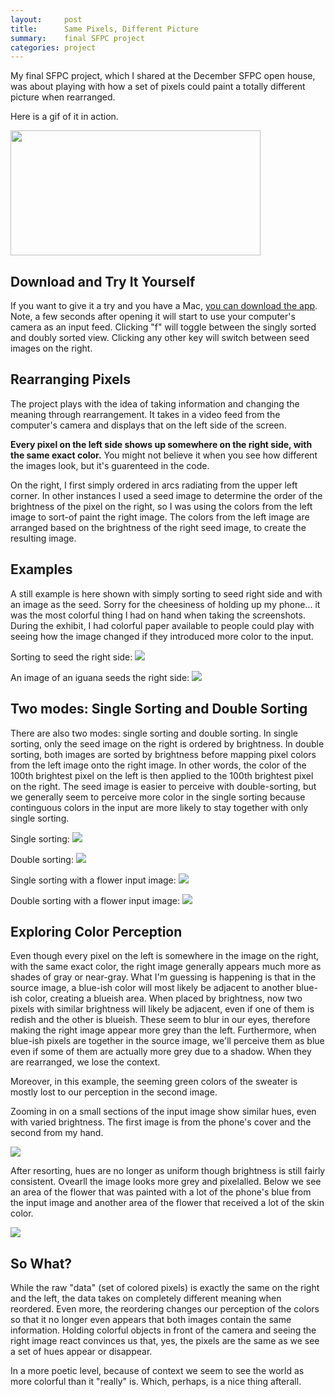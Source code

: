 ```yaml
---
layout:     post
title:      Same Pixels, Different Picture
summary:    final SFPC project
categories: project
---
```


My final SFPC project, which I shared at the December SFPC open house, was about playing with how a set of pixels could paint a totally different picture when rearranged.  

Here is a gif of it in action. 

<img src="https://lh3.googleusercontent.com/PlY6sIs_FrtX0JxNV_ZGQDZDMGdvfs_12PIpOcWdpVDR=w1118-h416-no" alt="" height="200" width="400">

## Download and Try It Yourself
If you want to give it a try and you have a Mac, [you can download the app](https://www.dropbox.com/s/e9gt7qoyrdsvbc4/rearrangingPixels.zip?dl=0). Note, a few seconds after opening it will start to use your computer's camera as an input feed. Clicking "f" will toggle between the singly sorted and doubly sorted view.  Clicking any other key will switch between seed images on the right. 

## Rearranging Pixels
The project plays with the idea of taking information and changing the meaning through rearrangement.  It takes in a video feed from the computer's camera and displays that on the left side of the screen.  

**Every pixel on the left side shows up somewhere on the right side, with the same exact color.** You might not believe it when you see how different the images look, but it's guarenteed in the code. 

On the right, I first simply ordered in arcs radiating from the upper left corner. In other instances I used a seed image to determine the order of the brightness of the pixel on the right, so I was using the colors from the left image to sort-of paint the right image.  The colors from the left image are arranged based on the brightness of the right seed image, to create the resulting image.  

## Examples
A still example is here shown with simply sorting to seed right side and with an image as the seed. Sorry for the cheesiness of holding up my phone... it was the most colorful thing I had on hand when taking the screenshots. During the exhibit, I had colorful paper available to people could play with seeing how the image changed if they introduced more color to the input.  

Sorting to seed the right side:
![](../../../../../images/pixels2.png)

An image of an iguana seeds the right side:
![](../../../../../images/pixels1.png)

## Two modes: Single Sorting and Double Sorting

There are also two modes: single sorting and double sorting. In single sorting, only the seed image on the right is ordered by brightness. In double sorting, both images are sorted by brightness before mapping pixel colors from the left image onto the right image. In other words, the color of the 100th brightest pixel on the left is then applied to the 100th brightest pixel on the right. The seed image is easier to perceive with double-sorting, but we generally seem to perceive more color in the single sorting because continguous colors in the input are more likely to stay together with only single sorting. 

Single sorting: 
![](../../../../../images/pixels2.png)

Double sorting: 
![](../../../../../images/pixels3.png)

Single sorting with a flower input image: 
![](../../../../../images/pixel4.png)

Double sorting with a flower input image:
![](../../../../../images/pixels5.png)

## Exploring Color Perception

Even though every pixel on the left is somewhere in the image on the right, with the same exact color, the right image generally appears much more as shades of gray or near-gray.  What I'm guessing is happening is that in the source image, a blue-ish color will most likely be adjacent to another blue-ish color, creating a blueish area. When placed by brightness, now two pixels with similar brightness will likely be adjacent, even if one of them is redish and the other is blueish. These seem to blur in our eyes, therefore making the right image appear more grey than the left. Furthermore, when blue-ish pixels are together in the source image, we'll perceive them as blue even if some of them are actually more grey due to a shadow. When they are rearranged, we lose the context.

Moreover, in this example, the seeming green colors of the sweater is mostly lost to our perception in the second image. 

Zooming in on a small sections of the input image show similar hues, even with varied brightness. The first image is from the phone's cover and the second from my hand. 

![](../../../../../images/pixels6.png)

After resorting, hues are no longer as uniform though brightness is still fairly consistent. Ovearll the image looks more grey and pixelalled. Below we see an area of the flower that was painted with a lot of the phone's blue from the input image and another area of the flower that received a lot of the skin color.

![](../../../../../images/pixels7.png)

## So What?
While the raw "data" (set of colored pixels) is exactly the same on the right and the left, the data takes on completely different meaning when reordered. Even more, the reordering changes our perception of the colors so that it no longer even appears that both images contain the same information. Holding colorful objects in front of the camera and seeing the right image react convinces us that, yes, the pixels are the same as we see a set of hues appear or disappear.

In a more poetic level, because of context we seem to see the world as more colorful than it "really" is.  Which, perhaps, is a nice thing afterall.

